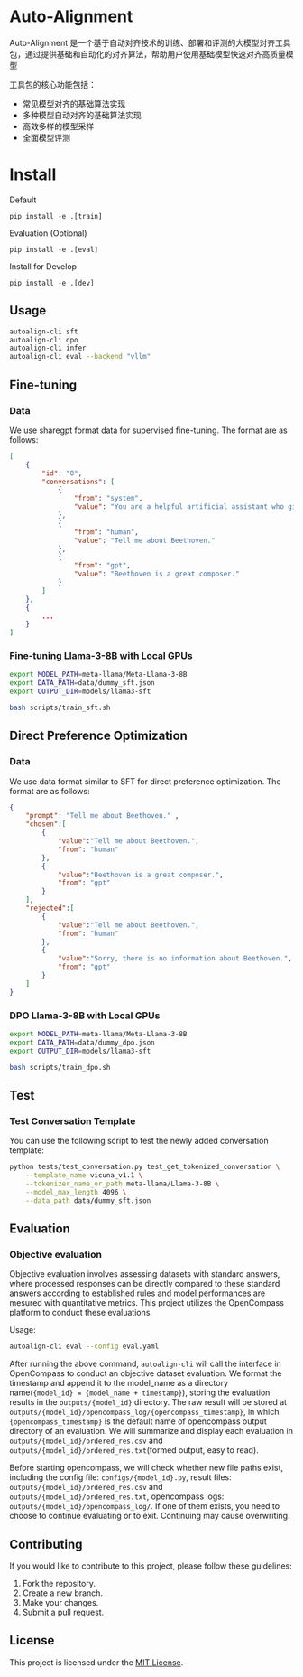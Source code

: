 # Auto-Alignment

Auto-Alignment 是一个基于自动对齐技术的训练、部署和评测的大模型对齐工具包，通过提供基础和自动化的对齐算法，帮助用户使用基础模型快速对齐高质量模型

工具包的核心功能包括：
- 常见模型对齐的基础算法实现
- 多种模型自动对齐的基础算法实现
- 高效多样的模型采样
- 全面模型评测

# Install

Default

```
pip install -e .[train]
```

Evaluation (Optional)

```
pip install -e .[eval]
```

Install for Develop

```
pip install -e .[dev]
```


## Usage

``` bash
autoalign-cli sft
autoalign-cli dpo
autoalign-cli infer
autoalign-cli eval --backend "vllm"
```

## Fine-tuning
### Data

We use sharegpt format data for supervised fine-tuning. The format are as follows:
```json
[
    {
        "id": "0",
        "conversations": [
            {
                "from": "system",
                "value": "You are a helpful artificial assistant who gives friendly responses."
            },
            {
                "from": "human",
                "value": "Tell me about Beethoven."
            },
            {
                "from": "gpt",
                "value": "Beethoven is a great composer."
            }
        ]
    },
    {
        ...
    }
]
```

### Fine-tuning Llama-3-8B with Local GPUs

```bash
export MODEL_PATH=meta-llama/Meta-Llama-3-8B
export DATA_PATH=data/dummy_sft.json
export OUTPUT_DIR=models/llama3-sft

bash scripts/train_sft.sh
```

## Direct Preference Optimization
### Data

We use data format similar to SFT for direct preference optimization. The format are as follows:
```json
{
    "prompt": "Tell me about Beethoven." ,
    "chosen":[
        {
            "value":"Tell me about Beethoven.",
            "from": "human"
        },
        {
            "value":"Beethoven is a great composer.",
            "from": "gpt"
        }
    ],
    "rejected":[
        {
            "value":"Tell me about Beethoven.",
            "from": "human"
        },
        {
            "value":"Sorry, there is no information about Beethoven.",
            "from": "gpt"
        }
    ]
}
```


### DPO Llama-3-8B with Local GPUs

```bash
export MODEL_PATH=meta-llama/Meta-Llama-3-8B
export DATA_PATH=data/dummy_dpo.json
export OUTPUT_DIR=models/llama3-sft

bash scripts/train_dpo.sh
```


## Test

### Test Conversation Template

You can use the following script to test the newly added conversation template:

```bash
python tests/test_conversation.py test_get_tokenized_conversation \
    --template_name vicuna_v1.1 \
    --tokenizer_name_or_path meta-llama/Llama-3-8B \
    --model_max_length 4096 \
    --data_path data/dummy_sft.json
```
## Evaluation
### Objective evaluation
Objective evaluation involves assessing datasets with standard answers, where processed responses can be directly compared to these standard answers according to established rules and model performances are mesured with quantitative metrics. This project utilizes the OpenCompass platform to conduct these evaluations.

Usage:
``` bash
autoalign-cli eval --config eval.yaml
```

After running the above command, `autoalign-cli` will call the interface in OpenCompass to conduct an objective dataset evaluation. We format the timestamp and append it to the model_name as a directory name(`{model_id} = {model_name + timestamp}`), storing the evaluation results in the `outputs/{model_id}` directory. The raw result will be stored at `outputs/{model_id}/opencompass_log/{opencompass_timestamp}`, in which `{opencompass_timestamp}` is the default name of opencompass output directory of an evaluation. We will summarize and display each evaluation in `outputs/{model_id}/ordered_res.csv` and `outputs/{model_id}/ordered_res.txt`(formed output, easy to read).

Before starting opencompass, we will check whether new file paths exist, including the config file: `configs/{model_id}.py`, result files: `outputs/{model_id}/ordered_res.csv` and  `outputs/{model_id}/ordered_res.txt`, opencompass logs: `outputs/{model_id}/opencompass_log/`. If one of them exists, you need to choose to continue evaluating or to exit. Continuing may cause overwriting.


## Contributing

If you would like to contribute to this project, please follow these guidelines:

1. Fork the repository.
2. Create a new branch.
3. Make your changes.
4. Submit a pull request.

## License

This project is licensed under the [MIT License](LICENSE).
